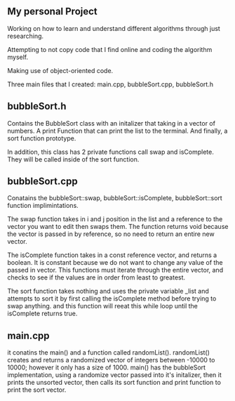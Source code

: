 ## My personal Project
Working on how to learn and understand different algorithms through just researching. 

Attempting to not copy code that I find online and coding the algorithm myself. 

Making use of object-oriented code.

Three main files that I created: main.cpp, bubbleSort.cpp, bubbleSort.h

## bubbleSort.h 
Contains the BubbleSort class with an initalizer that taking in a vector of numbers. A print Function that can print the list to the terminal. And finally, a sort function prototype. 

In addition, this class has 2 private functions call swap and isComplete. They will be called inside of the sort function. 
## bubbleSort.cpp 
Conatains the bubbleSort::swap, bubbleSort::isComplete, bubbleSort::sort function implimintations.

The swap function takes in i and j position in the list and a reference to the vector you want to edit then swaps them. The function returns void because the vector is passed in by reference, so no need to return an entire new vector. 

The isComplete function takes in a const reference vector, and returns a boolean. It is constant because we do not want to change any value of the passed in vector. This functions must iterate through the entire vector, and checks to see if the values are in order from least to greatest. 

The sort function takes nothing and uses the private variable \_list and attempts to sort it by first calling the isComplete method before trying to swap anything. and this function will reeat this while loop until the isComplete returns true. 

## main.cpp 
it conatins the main() and a function called randomList(). 
randomList() creates and returns a randomized vector of integers between -10000 to 10000; however it only has a size of 1000. 
main() has the bubbleSort implementation, using a randomize vector passed into it's initalizer, then it prints the unsorted vector, then calls its sort function and print function to print the sort vector. 
